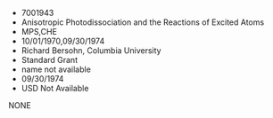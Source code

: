 * 7001943
* Anisotropic Photodissociation and the Reactions of Excited  Atoms
* MPS,CHE
* 10/01/1970,09/30/1974
* Richard Bersohn, Columbia University
* Standard Grant
*   name not available
* 09/30/1974
* USD Not Available

NONE